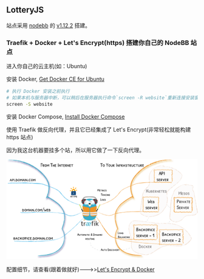 ## LotteryJS

站点采用 [nodebb](https://nodebb.org/) 的 [v1.12.2](https://github.com/NodeBB/NodeBB/archive/v1.12.2.zip) 搭建。

### Traefik + Docker + Let's Encrypt(https) 搭建你自己的 NodeBB 站点

进入你自己的云主机(如：Ubuntu)

安装 Docker, [Get Docker CE for Ubuntu](https://docs.docker.com/install/linux/docker-ce/ubuntu/)

```sh
# 执行 Docker 安装之前执行
# 如果本机与服务器中断，可以稍后在服务器执行命令`screen -R website`重新连接安装窗口
screen -S website 
```

安装 Docker Compose, [Install Docker Compose](https://docs.docker.com/compose/install/)

使用 Traefik 做反向代理，并且它已经集成了 Let's Encrypt(非常轻松就能构建 https 站点)

因为我这台机器要挂多个站，所以用它做了一下反向代理。
  
![Traefik](https://github.com/containous/traefik/raw/master/docs/content/assets/img/traefik-architecture.png)

配置细节，请查看(跟着做就好)--->>[Let's Encrypt & Docker](https://docs.traefik.io/user-guide/docker-and-lets-encrypt/)



